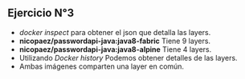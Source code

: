 ## Ejercicio N°3

- _docker inspect <imagen>_ para obtener el json que detalla las layers.
- **nicopaez/passwordapi-java:java8-fabric** Tiene 9 layers.
- **nicopaez/passwordapi-java:java8-alpine** Tiene 4 layers.
- Utilizando _Docker history <imagen>_ Podemos obtener detalles de las layers.
- Ambas imágenes comparten una layer en común.
